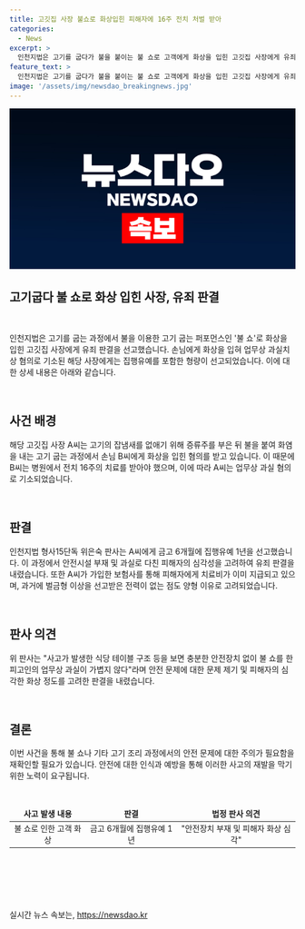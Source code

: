 ```yaml
---
title: 고깃집 사장 불쇼로 화상입힌 피해자에 16주 전치 처벌 받아
categories:
  - News
excerpt: >
  인천지법은 고기를 굽다가 불을 붙이는 불 쇼로 고객에게 화상을 입힌 고깃집 사장에게 유죄를 선고했다. A씨는 업무상 과실로 금고 6개월에 집행유예 1년을 선고받았으며, 지난해 6월 고기집에서 불 쇼를 하다가 고객을 심하게 다치게 했다. 인근에 앉아 있던 고객은 화상으로 16주 동안 치료를 받았고, 법원은 A씨의 안전 장치 부재와 고객의 심각한 다침을 인정했다. 그러나 A씨가 보험을 통해 피해자에게 치료비를 지불하고 있고, 전력이 없는 등의 이유로 양형을 고려했다.
feature_text: >
  인천지법은 고기를 굽다가 불을 붙이는 불 쇼로 고객에게 화상을 입힌 고깃집 사장에게 유죄를 선고했다. A씨는 업무상 과실로 금고 6개월에 집행유예 1년을 선고받았으며, 지난해 6월 고기집에서 불 쇼를 하다가 고객을 심하게 다치게 했다. 인근에 앉아 있던 고객은 화상으로 16주 동안 치료를 받았고, 법원은 A씨의 안전 장치 부재와 고객의 심각한 다침을 인정했다. 그러나 A씨가 보험을 통해 피해자에게 치료비를 지불하고 있고, 전력이 없는 등의 이유로 양형을 고려했다.
image: '/assets/img/newsdao_breakingnews.jpg'
---
```


<p><img src="/assets/img/newsdao_breakingnews.jpg" alt="pcversion 속보" /></p>

<h2 data-ke-size="size26">고기굽다 불 쇼로 화상 입힌 사장, 유죄 판결</h2>

<p data-ke-size="size16">&nbsp;</p>

<p>인천지법은 고기를 굽는 과정에서 불을 이용한 고기 굽는 퍼포먼스인 '불 쇼'로 화상을 입힌 고깃집 사장에게 유죄 판결을 선고했습니다. 손님에게 화상을 입혀 업무상 과실치상 혐의로 기소된 해당 사장에게는 집행유예를 포함한 형량이 선고되었습니다. 이에 대한 상세 내용은 아래와 같습니다.</p>

<p data-ke-size="size16">&nbsp;</p>

<h2 data-ke-size="size24">사건 배경</h2>

<p>해당 고깃집 사장 A씨는 고기의 잡냄새를 없애기 위해 증류주를 부은 뒤 불을 붙여 화염을 내는 고기 굽는 과정에서 손님 B씨에게 화상을 입힌 혐의를 받고 있습니다. 이 때문에 B씨는 병원에서 전치 16주의 치료를 받아야 했으며, 이에 따라 A씨는 업무상 과실 혐의로 기소되었습니다.</p>

<p data-ke-size="size16">&nbsp;</p>

<h2 data-ke-size="size24">판결</h2>

<p>인천지법 형사15단독 위은숙 판사는 A씨에게 금고 6개월에 집행유예 1년을 선고했습니다. 이 과정에서 안전시설 부재 및 과실로 다친 피해자의 심각성을 고려하여 유죄 판결을 내렸습니다. 또한 A씨가 가입한 보험사를 통해 피해자에게 치료비가 이미 지급되고 있으며, 과거에 벌금형 이상을 선고받은 전력이 없는 점도 양형 이유로 고려되었습니다.</p>

<p data-ke-size="size16">&nbsp;</p>

<h2 data-ke-size="size24">판사 의견</h2>

<p>위 판사는 "사고가 발생한 식당 테이블 구조 등을 보면 충분한 안전장치 없이 불 쇼를 한 피고인의 업무상 과실이 가볍지 않다"라며 안전 문제에 대한 문제 제기 및 피해자의 심각한 화상 정도를 고려한 판결을 내렸습니다.</p>

<p data-ke-size="size16">&nbsp;</p>

<h2 data-ke-size="size24">결론</h2>

<p>이번 사건을 통해 불 쇼나 기타 고기 조리 과정에서의 안전 문제에 대한 주의가 필요함을 재확인할 필요가 있습니다. 안전에 대한 인식과 예방을 통해 이러한 사고의 재발을 막기 위한 노력이 요구됩니다.</p>

<p data-ke-size="size16">&nbsp;</p>

<table>
<thead>
<tr>
<td style="text-align: center; height: 17px;"><b>사고 발생 내용</b></td>
<td style="text-align: center; height: 17px;"><b>판결</b></td>
<td style="text-align: center; height: 17px;"><b>법정 판사 의견</b></td>
</tr>
</thead>
<tbody>
<tr>
<td style="text-align: center; height: 17px;">불 쇼로 인한 고객 화상</td>
<td style="text-align: center; height: 17px;">금고 6개월에 집행유예 1년</td>
<td style="text-align: center; height: 17px;">"안전장치 부재 및 피해자 화상 심각"</td>
</tr>
</tbody>
</table>

<p data-ke-size="size16">&nbsp;</p>

<p data-ke-size="size16">&nbsp;</p>

<p data-ke-size="size16">&nbsp;</p>
실시간 뉴스 속보는, <a href="https://newsdao.kr" rel="dofollow">https://newsdao.kr</a>


